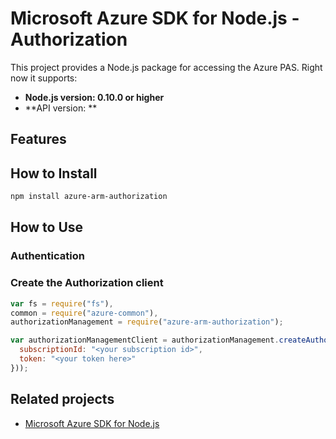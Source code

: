 # Microsoft Azure SDK for Node.js - Authorization

This project provides a Node.js package for accessing the Azure PAS. Right now it supports:
- **Node.js version: 0.10.0 or higher**
- **API version: **

## Features


## How to Install

```bash
npm install azure-arm-authorization
```

## How to Use

### Authentication

### Create the Authorization client

```javascript
var fs = require("fs"),
common = require("azure-common"),
authorizationManagement = require("azure-arm-authorization");

var authorizationManagementClient = authorizationManagement.createAuthorizationManagementClient(new common.TokenCloudCredentials({
  subscriptionId: "<your subscription id>",
  token: "<your token here>"
}));
```

## Related projects

- [Microsoft Azure SDK for Node.js](https://github.com/Azure/azure-sdk-for-node)
